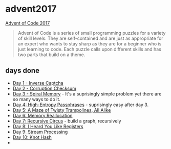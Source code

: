 # advent2017

[Advent of Code 2017](http://adventofcode.com/2017)

> Advent of Code is a series of small programming puzzles for a variety of skill levels. They are self-contained and are just as appropriate for an expert who wants to stay sharp as they are for a beginner who is just learning to code. Each puzzle calls upon different skills and has two parts that build on a theme.

## days done

- [Day 1 - Inverse Captcha](https://github.com/khalido/advent2017/blob/master/Day%2001%20-%20Inverse%20Captcha.ipynb)
- [Day 2 - Corruption Checksum](https://github.com/khalido/advent2017/blob/master/Day%2002%20-%20Corruption%20Checksum.ipynb)
- [Day 3 - Spiral Memory](https://github.com/khalido/advent2017/blob/master/Day%2003%20-%20Spiral%20Memory.ipynb) - It's a suprisingly simple problem yet there are so many ways to do it.
- [Day 4: High-Entropy Passphrases](https://github.com/khalido/advent2017/blob/master/Day%2004%20-%20High-Entropy%20Passphrases.ipynb) - suprisingly easy after day 3.
- [Day 5: A Maze of Twisty Trampolines, All Alike](https://github.com/khalido/advent2017/blob/master/Day%2005%20-%20A%20Maze%20of%20Twisty%20Trampolines%2C%20All%20Alike.ipynb)
- [Day 6: Memory Reallocation](https://github.com/khalido/advent2017/blob/master/Day%2006%20-%20Memory%20Reallocation.ipynb)
- [Day 7: Recursive Circus](https://github.com/khalido/advent2017/blob/master/Day%2007%20-%20Recursive%20Circus.ipynb) - build a graph, recursively
- [Day 8: I Heard You Like Registers](https://github.com/khalido/advent2017/blob/master/Day%2008%20-%20I%20Heard%20You%20Like%20Registers.ipynb)
- [Day 9: Stream Processing](https://github.com/khalido/advent2017/blob/master/Day%2009%20-%20Stream%20Processing.ipynb)
- [Day 10: Knot Hash](https://github.com/khalido/advent2017/blob/master/Day%2010%20-%20Knot%20Hash.ipynb)
- 